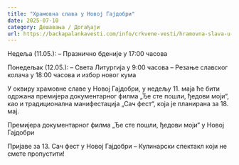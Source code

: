 ```yaml
---
title: "Храмовна слава у Новој Гајдобри"
date: 2025-07-10
category: Дешавања / Догађаји
url: https://backapalankavesti.com/info/crkvene-vesti/hramovna-slava-u-novoj-gajdobri-3/
---
```


Недеља (11.05.):
– Празнично бденије у 17:00 часова

Понедељак (12.05.):
– Света Литургија у 9:00 часова
– Резање славског колача у 18:00 часова и избор новог кума

У оквиру храмовне славе у Новој Гајдобри, у недељу 11. маја ће бити одржана премијера документарног филма „Ђе сте пошли, ђедови моји“, као и традиционална манифестација „Сач фест“, која је планирана за 18. мај.

Премијера документарног филма „Ђе сте пошли, ђедови моји“ у Новој Гајдобри

Пријаве за 13. Сач фест у Новој Гајдобри – Кулинарски спектакл који не смете пропустити!
